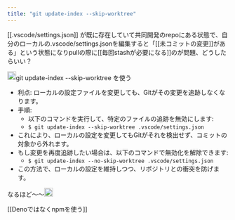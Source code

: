 ```yaml
---
title: "git update-index --skip-worktree"
---
```


[[.vscode/settings.json]] が既に存在していて共同開発のrepoにある状態で、自分のローカルの.vscode/settings.jsonを編集すると「[[未コミットの変更]]がある」という状態になりpullの際に[[毎回stashが必要になる]]のが問題、どうしたらいい？

<img src='https://scrapbox.io/api/pages/nishio/gpt/icon' alt='gpt.icon' height="19.5"/>git update-index --skip-worktree を使う
- 利点: ローカルの設定ファイルを変更しても、Gitがその変更を追跡しなくなります。
- 手順:
    - 以下のコマンドを実行して、特定のファイルの追跡を無効にします:
    - `$ git update-index --skip-worktree .vscode/settings.json`
- これにより、ローカルの設定を変更してもGitがそれを検出せず、コミットの対象から外れます。
- もし変更を再度追跡したい場合は、以下のコマンドで無効化を解除できます:
    - `$ git update-index --no-skip-worktree .vscode/settings.json`
- この方法で、ローカルの設定を維持しつつ、リポジトリとの衝突を防げます。


なるほど〜〜<img src='https://scrapbox.io/api/pages/nishio/nishio/icon' alt='nishio.icon' height="19.5"/>

[[Denoではなくnpmを使う]]

